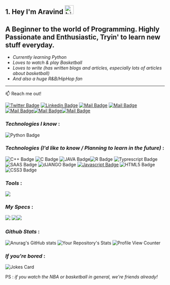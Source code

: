 ## 1. Hey I'm Aravind <img src="https://user-images.githubusercontent.com/1303154/88677602-1635ba80-d120-11ea-84d8-d263ba5fc3c0.gif" width="28px" alt="hi">

**A Beginner to the world of Programming.
Highly Passionate and Enthusiastic, Tryin' to learn new stuff everyday.**
---

- *Currently learning Python*
- *Loves to watch & play Basketball*
- *Loves to write (has written blogs and articles, especially lots of articles about basketball)*
- *And also a huge R&B/HipHop fan* 
---
:mailbox: Reach me out!


 [![Twitter Badge](https://img.shields.io/badge/Twitter-1DA1F2?style=for-the-badge&logo=twitter&logoColor=white)](https://twitter.com/Aravind_S_99) [![Linkedin Badge](https://img.shields.io/badge/LinkedIn-0077B5?style=for-the-badge&logo=linkedin&logoColor=white)](https://www.linkedin.com/in/aravind-s-25088621b/) [![Mail Badge](https://img.shields.io/badge/Instagram-E4405F?style=for-the-badge&logo=instagram&logoColor=white)](https://www.instagram.com/aravind._.7/) [![Mail Badge](https://img.shields.io/badge/Gmail-D14836?style=for-the-badge&logo=gmail&logoColor=white)](mailto:arvisrinivas2004@gmail.com) [![Mail Badge](https://img.shields.io/badge/Telegram-2CA5E0?style=for-the-badge&logo=telegram&logoColor=white)](@aravind_7)[![Mail Badge](https://img.shields.io/badge/dev.to-0A0A0A?style=for-the-badge&logo=dev.to&logoColor=white)](https://dev.to/aravind2707)[![Mail Badge](https://img.shields.io/badge/Reddit-FF4500?style=for-the-badge&logo=reddit&logoColor=white)](https://www.reddit.com/user/aravind1206)



### ***Technologies I know*** :
![Python Badge](https://img.shields.io/badge/Python-3776AB?style=for-the-badge&logo=python&logoColor=white)

### ***Technologies (I'd like to know / Planning to learn in the future)*** : 



 ![C++ Badge](https://img.shields.io/badge/C%2B%2B-00599C?style=for-the-badge&logo=c%2B%2B&logoColor=white) ![C Badge](https://img.shields.io/badge/C-00599C?style=for-the-badge&logo=c&logoColor=white) ![JAVA Badge](https://img.shields.io/badge/Java-ED8B00?style=for-the-badge&logo=java&logoColor=white)![R Badge](https://img.shields.io/badge/R-276DC3?style=for-the-badge&logo=r&logoColor=white) ![Typrescript Badge](https://img.shields.io/badge/TypeScript-007ACC?style=for-the-badge&logo=typescript&logoColor=white) ![SAAS Badge](https://img.shields.io/badge/Sass-CC6699?style=for-the-badge&logo=sass&logoColor=white) ![dJANGO Badge](https://img.shields.io/badge/Django-092E20?style=for-the-badge&logo=django&logoColor=white)
 [![Javascript Badge](https://img.shields.io/badge/-Javascript-F0DB4F?style=for-the-badge&1labelColor=black&logo=javascript&logoColor=F0DB4F)](#) ![HTML5 Badge](https://img.shields.io/badge/HTML5-E34F26?style=for-the-badge&logo=html5&logoColor=white) ![CSS3 Badge](https://img.shields.io/badge/CSS3-1572B6?style=for-the-badge&logo=css3&logoColor=white) 
### ***Tools*** :
![](https://badgen.net/badge/icon/visualstudio?icon=visualstudio&label)![]()

### ***My Specs*** : 
![](https://img.shields.io/badge/AMD-Ryzen_5500U-ED1C24?style=for-the-badge&logo=amd&logoColor=white) ![](https://img.shields.io/badge/AMD-Radeon_Vega_7-ED1C24?style=for-the-badge&logo=amd&logoColor=white)![](https://img.shields.io/badge/Acer-ASPIRE_5-0078D6?style=for-the-badge&logo=windows&logoColor=white)


### ***Github Stats*** :
![Anurag's GitHub stats](https://github-readme-stats.vercel.app/api?username=aravind-2707&show_icons=true&theme=dark)
![Your Repository's Stats](https://github-readme-stats.vercel.app/api/top-langs/?username=aravind-2707&theme=dark)
![Profile View Counter](https://komarev.com/ghpvc/?username=aravind-2707)


### ***If you're bored*** : 
![Jokes Card](https://readme-jokes.vercel.app/api)

PS : *if you watch the NBA or basketball in general, we're friends already!*


<!---
aravind-2707/aravind-2707 is a ✨ special ✨ repository because its `README.md` (this file) appears on your GitHub profile.
You can click the Preview link to take a look at your changes.
--->
